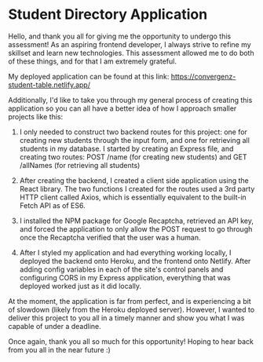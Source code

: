 <h1>Student Directory Application</h1>

Hello, and thank you all for giving me the opportunity to undergo this assessment! As an aspiring frontend developer, I always strive to refine my skillset and learn new technologies. This assessment allowed me to do both of these things, and for that I am extremely grateful.

My deployed application can be found at this link: https://convergenz-student-table.netlify.app/

Additionally, I'd like to take you through my general process of creating this application so you can all have a better idea of how I approach smaller projects like this:

1. I only needed to construct two backend routes for this project: one for creating new students through the input form, and one for retrieving all students in my database. I started by creating an Express file, and creating two routes: POST /name (for creating new students) and GET /allNames (for retrieving all students)

2. After creating the backend, I created a client side application using the React library. The two functions I created for the routes used a 3rd party HTTP client called Axios, which is essentially equivalent to the built-in Fetch API as of ES6. 

3. I installed the NPM package for Google Recaptcha, retrieved an API key, and forced the application to only allow the POST request to go through once the Recaptcha verified that the user was a human.

4. After I styled my application and had everything working locally, I deployed the backend onto Heroku, and the frontend onto Netlify. After adding config variables in each of the site's control panels and configuring CORS in my Express application, everything that was deployed worked just as it did locally.

At the moment, the application is far from perfect, and is experiencing a bit of slowdown (likely from the Heroku deployed server). However, I wanted to deliver this project to you all in a timely manner and show you what I was capable of under a deadline. 

Once again, thank you all so much for this opportunity! Hoping to hear back from you all in the near future :)
